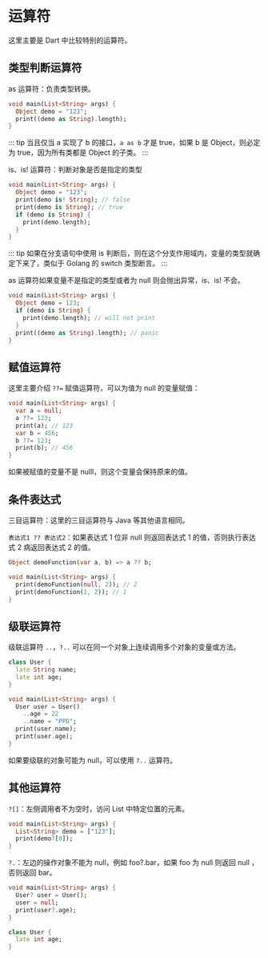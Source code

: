 # 运算符

这里主要是 Dart 中比较特别的运算符。

## 类型判断运算符

as 运算符：负责类型转换。

```dart
void main(List<String> args) {
  Object demo = "123";
  print((demo as String).length);
}
```

::: tip
当且仅当 a 实现了 b 的接口，`a as b` 才是 true，如果 b 是 Object，则必定为 true，因为所有类都是 Object 的子类。
:::

is、is! 运算符：判断对象是否是指定的类型

```dart
void main(List<String> args) {
  Object demo = "123";
  print(demo is! String); // false
  print(demo is String); // true
  if (demo is String) {
    print(demo.length);
  }
}
```

::: tip
如果在分支语句中使用 is 判断后，则在这个分支作用域内，变量的类型就确定下来了，类似于 Golang 的 switch 类型断言。
:::

as 运算符如果变量不是指定的类型或者为 null 则会抛出异常，is、is! 不会。

```dart
void main(List<String> args) {
  Object demo = 123;
  if (demo is String) {
    print(demo.length); // will not print
  }
  print((demo as String).length); // panic
}
```

## 赋值运算符

这里主要介绍 `??=` 赋值运算符，可以为值为 null 的变量赋值：

```dart
void main(List<String> args) {
  var a = null;
  a ??= 123;
  print(a); // 123
  var b = 456;
  b ??= 123;
  print(b); // 456
}
```

如果被赋值的变量不是 nulll，则这个变量会保持原来的值。

## 条件表达式

三目运算符：这里的三目运算符与 Java 等其他语言相同。

`表达式1 ?? 表达式2`：如果表达式 1 位非 null 则返回表达式 1 的值，否则执行表达式 2 病返回表达式 2 的值。

```dart
Object demoFunction(var a, b) => a ?? b;

void main(List<String> args) {
  print(demoFunction(null, 2)); // 2
  print(demoFunction(1, 2)); // 1
}
```

## 级联运算符

级联运算符 `..`，`?..` 可以在同一个对象上连续调用多个对象的变量或方法。

```dart
class User {
  late String name;
  late int age;
}

void main(List<String> args) {
  User user = User()
    ..age = 22
    ..name = "PPG";
  print(user.name);
  print(user.age);
}
```

如果要级联的对象可能为 null，可以使用 `?..` 运算符。

## 其他运算符

`?[]`：左侧调用者不为空时，访问 List 中特定位置的元素。

```dart
void main(List<String> args) {
  List<String> demo = ["123"];
  print(demo?[0]);
}
```

`?.`：左边的操作对象不能为 null，例如 foo?.bar，如果 foo 为 null 则返回 null ，否则返回 bar。

```dart
void main(List<String> args) {
  User? user = User();
  user = null;
  print(user?.age);
}

class User {
  late int age;
}
```
